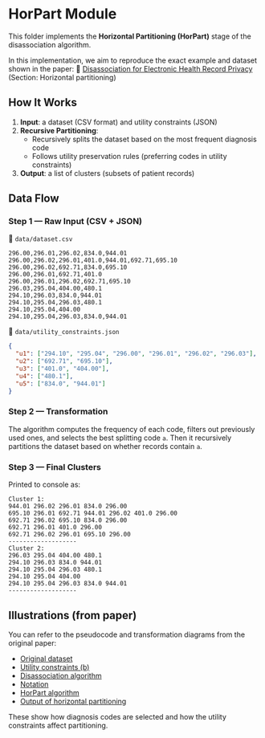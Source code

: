 # HorPart Module

This folder implements the **Horizontal Partitioning (HorPart)** stage of the disassociation algorithm.

In this implementation, we aim to reproduce the exact example and dataset shown in the paper:
📄 [Disassociation for Electronic Health Record Privacy](https://www.sciencedirect.com/science/article/pii/S1532046414001269#s0065) (Section: Horizontal partitioning)

## How It Works

1. **Input**: a dataset (CSV format) and utility constraints (JSON)
2. **Recursive Partitioning**:
   - Recursively splits the dataset based on the most frequent diagnosis code
   - Follows utility preservation rules (preferring codes in utility constraints)
3. **Output**: a list of clusters (subsets of patient records)

## Data Flow

### Step 1 — Raw Input (CSV + JSON)

📄 `data/dataset.csv`

```
296.00,296.01,296.02,834.0,944.01
296.00,296.02,296.01,401.0,944.01,692.71,695.10
296.00,296.02,692.71,834.0,695.10
296.00,296.01,692.71,401.0
296.00,296.01,296.02,692.71,695.10
296.03,295.04,404.00,480.1
294.10,296.03,834.0,944.01
294.10,295.04,296.03,480.1
294.10,295.04,404.00
294.10,295.04,296.03,834.0,944.01
```

📄 `data/utility_constraints.json`

```json
{
  "u1": ["294.10", "295.04", "296.00", "296.01", "296.02", "296.03"],
  "u2": ["692.71", "695.10"],
  "u3": ["401.0", "404.00"],
  "u4": ["480.1"],
  "u5": ["834.0", "944.01"]
}
```

### Step 2 — Transformation

The algorithm computes the frequency of each code, filters out previously used ones, and selects the best splitting code `a`. Then it recursively partitions the dataset based on whether records contain `a`.

### Step 3 — Final Clusters

Printed to console as:

```
Cluster 1:
944.01 296.02 296.01 834.0 296.00
695.10 296.01 692.71 944.01 296.02 401.0 296.00
692.71 296.02 695.10 834.0 296.00
692.71 296.01 401.0 296.00
692.71 296.02 296.01 695.10 296.00
-------------------
Cluster 2:
296.03 295.04 404.00 480.1
294.10 296.03 834.0 944.01
294.10 295.04 296.03 480.1
294.10 295.04 404.00
294.10 295.04 296.03 834.0 944.01
-------------------
```

## Illustrations (from paper)

You can refer to the pseudocode and transformation diagrams from the original paper:

- [Original dataset](https://www.sciencedirect.com/science/article/pii/S1532046414001269#f0005)
- [Utility constraints (b)](https://www.sciencedirect.com/science/article/pii/S1532046414001269#f0015)
- [Disassociation algorithm](https://www.sciencedirect.com/science/article/pii/S1532046414001269#f0030)
- [Notation](https://www.sciencedirect.com/science/article/pii/S1532046414001269#f0035)
- [HorPart algorithm](https://www.sciencedirect.com/science/article/pii/S1532046414001269#f0040)
- [Output of horizontal partitioning](https://www.sciencedirect.com/science/article/pii/S1532046414001269#f0055)

These show how diagnosis codes are selected and how the utility constraints affect partitioning.
